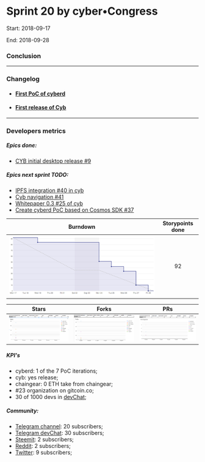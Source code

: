 # Sprint 20 by cyber•Congress
Start: 2018-09-17

End: 2018-09-28

### Сonclusion

---
### Changelog
 - #### [First PoC of cyberd](https://github.com/cybercongress/cyberd/blob/master/CHANGELOG.md#001-2018-09-25)
 - #### [First release of Cyb](https://github.com/cybercongress/cyb/releases/tag/0.0.1)
 ---
### Developers metrics


##### Epics done:
- [CYB initial desktop release #9](https://github.com/cybercongress/cyb/issues/9)

##### Epics next sprint TODO:

- [IPFS integration #40 in cyb](https://github.com/cybercongress/cyb/issues/40)
- [Cyb navigation #41](https://github.com/cybercongress/cyb/issues/41)
- [Whitepaper 0.3 #25 of cyb](https://github.com/cybercongress/cyberd/issues/25)
- [Create cyberd PoC based on Cosmos SDK #37](https://github.com/cybercongress/cyberd/issues/37)

Burndown | Storypoints done
:---: | :---:
![burndown-report](BD-report-sprint-19.png) | 92

Stars | Forks | PRs
:---: | :---: |:---:
![stars](chart-stars-19.png) | ![forks](chart-forks-19.png) | ![PRs](chart-PR-19.png)

##### KPI's
- cyberd: 1 of the 7 PoC iterations;
- cyb: yes release;
- chaingear: 0 ETH take from chaingear;
- #23 organization on gitcoin.co;
- 30 of 1000 devs in [devChat](https://t.me/fuckgoogle);

##### Community:

- [Telegram channel](https://t.me/cybercongress): 20 subscribers;
- [Telegram devChat](https://t.me/fuckgoogle): 30 subscribers;
- [Steemit](https://steemit.com/@cybercongress): 2 subscribers;
- [Reddit](https://www.reddit.com/r/cybercongress): 2 subscribers;
- [Twitter](https://twitter.com/cyber_devs): 9 subscribers;
